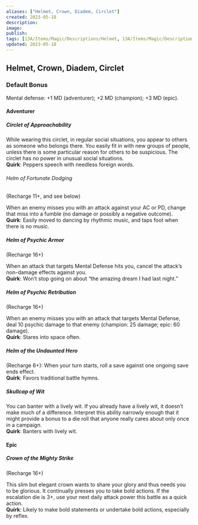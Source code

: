```yaml
---
aliases: ["Helmet, Crown, Diadem, Circlet"]
created: 2023-05-18
description: 
image: 
publish: 
tags: [13A/Items/Magic/Descriptions/Helmet, 13A/Items/Magic/Descriptions/Crown, 13A/Items/Magic/Descriptions/Diadem, 13A/Items/Magic/Descriptions/Circlet]
updated: 2023-05-18
---
```


## Helmet, Crown, Diadem, Circlet

### Default Bonus

Mental defense: +1 MD (adventurer); +2 MD (champion); +3 MD (epic).

#### Adventurer

##### Circlet of Approachability

While wearing this circlet, in regular social situations, you appear to others as someone who belongs there. You easily fit in with new groups of people, unless there is some particular reason for others to be suspicious. The circlet has no power in unusual social situations.  
**Quirk**: Peppers speech with needless foreign words.

###### Helm of Fortunate Dodging

(Recharge 11+, and see below)

When an enemy misses you with an attack against your AC or PD, change that miss into a fumble (no damage or possibly a negative outcome).  
**Quirk**: Easily moved to dancing by rhythmic music, and taps foot when there is no music.

##### Helm of Psychic Armor

(Recharge 16+)

When an attack that targets Mental Defense hits you, cancel the attack’s non-damage effects against you.  
**Quirk**: Won’t stop going on about “the amazing dream I had last night.”

##### Helm of Psychic Retribution

(Recharge 16+)

When an enemy misses you with an attack that targets Mental Defense, deal 10 psychic damage to that enemy (champion: 25 damage; epic: 60 damage).  
**Quirk**: Stares into space often.

##### Helm of the Undaunted Hero

(Recharge 6+): When your turn starts, roll a save against one ongoing save ends effect.  
**Quirk**: Favors traditional battle hymns.

##### Skullcap of Wit

You can banter with a lively wit. If you already have a lively wit, it doesn’t make much of a difference. Interpret this ability narrowly enough that it might provide a bonus to a die roll that anyone really cares about only once in a campaign.  
**Quirk**: Banters with lively wit.

#### Epic

##### Crown of the Mighty Strike

(Recharge 16+)

This slim but elegant crown wants to share your glory and thus needs you to be glorious. It continually presses you to take bold actions. If the escalation die is 3+, use your next daily attack power this battle as a quick action.  
**Quirk**: Likely to make bold statements or undertake bold actions, especially by reflex.